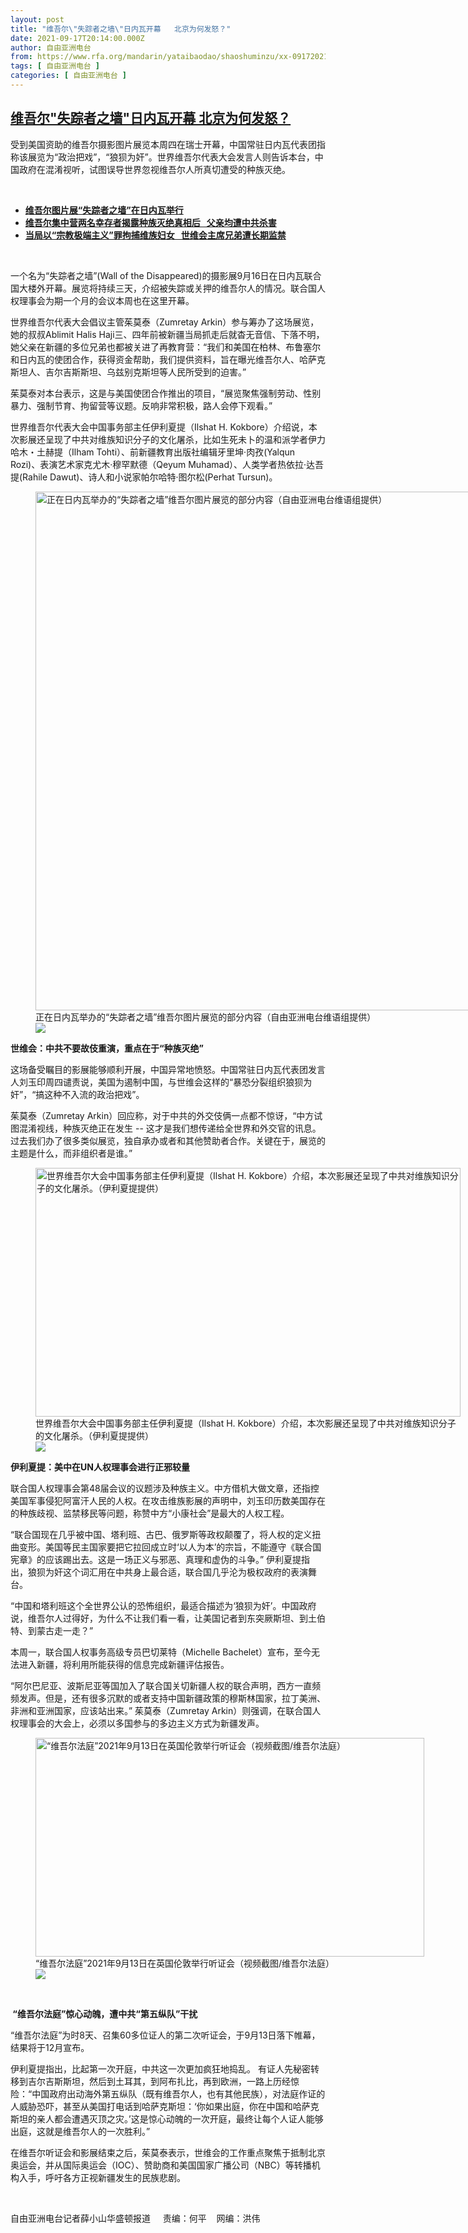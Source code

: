 ```yaml
---
layout: post
title: "维吾尔\"失踪者之墙\"日内瓦开幕   北京为何发怒？"
date: 2021-09-17T20:14:00.000Z
author: 自由亚洲电台
from: https://www.rfa.org/mandarin/yataibaodao/shaoshuminzu/xx-09172021110208.html
tags: [ 自由亚洲电台 ]
categories: [ 自由亚洲电台 ]
---
```

<!--1631909640000-->
[维吾尔"失踪者之墙"日内瓦开幕   北京为何发怒？](https://www.rfa.org/mandarin/yataibaodao/shaoshuminzu/xx-09172021110208.html)
------

<div>
<p></p><p>受到美国资助的维吾尔摄影图片展览本周四在瑞士开幕，中国常驻日内瓦代表团指称该展览为<span>“</span><span>政治把戏</span><span>”</span><span>，</span><span>“</span><span>狼狈为奸</span><span>”</span><span>。世界维吾尔代表大会发言人则告诉本台，中国政府在混淆视听，试图误导世界忽视维吾尔人所真切遭受的种族灭绝。</span></p><p><br/></p><ul><li><a href="https://www.rfa.org/mandarin/Xinwen/10-09162021151915.html"><strong>维吾尔图片展“失踪者之墙”在日内瓦举行</strong></a></li><li><strong><a href="https://www.rfa.org/mandarin/yataibaodao/shaoshuminzu/hx0802a-08022021054033.html">维吾尔集中营两名幸存者揭露种族灭绝真相后   父亲均遭中共杀害</a></strong></li><li><strong><a href="https://www.rfa.org/mandarin/zhuanlan/jieduxinjiang/xj-06112021144727.html">当局以“宗教极端主义”罪拘捕维族妇女   世维会主席兄弟遭长期监禁</a></strong></li></ul><p><br/></p><p>一个名为<span>“</span><span>失踪者之墙</span><span>”(Wall of the Disappeared)</span><span>的摄影展</span><span>9</span><span>月</span><span>16</span><span>日在日内瓦联合国大楼外开幕。展览将持续三天，介绍被失踪或关押的维吾尔人的情况。联合国人权理事会为期一个月的会议本周也在这里开幕。</span></p><p><span>世界维吾尔代表大会倡议主管茱莫泰（</span><span>Zumretay Arkin</span><span>）参与筹办了这场展览，她的叔叔</span><span>Ablimit Halis Haji</span><span>三、四年前被新疆当局抓走后就杳无音信、下落不明，她父亲在新疆的多位兄弟也都被关进了再教育营：</span><span>“</span><span>我们和美国在柏林、布鲁塞尔和日内瓦的使团合作，获得资金帮助，我们提供资料，旨在曝光维吾尔人、哈萨克斯坦人、吉尔吉斯斯坦、乌兹别克斯坦等人民所受到的迫害。</span><span>”</span></p><p><span><span>茱</span>莫泰对本台表示，这是与美国使团合作推出的项目，</span><span>“</span><span>展览聚焦强制劳动、性别暴力、强制节育、拘留营等议题。反响非常积极，路人会停下观看。</span><span>”</span></p><p><span>世界维吾尔代表大会中国事务部主任伊利夏提（</span><span>Ilshat H. Kokbore</span><span>）介绍说，本次影展还呈现了中共对维族知识分子的文化屠杀，比如生死未卜的温和派学者伊力哈木</span><span>・</span><span>土赫提（</span><span>Ilham Tohti</span><span>）、前新疆教育出版社编辑牙里坤</span><span>·</span><span>肉孜</span><span>(Yalqun Rozi)</span><span>、表演艺术家克尤木</span><span>·</span><span>穆罕默德（</span><span>Qeyum Muhamad</span><span>）、人类学者热依拉</span><span>·</span><span>达吾提</span><span>(Rahile Dawut)</span><span>、诗人和小说家帕尔哈特</span><span>·</span><span>图尔松</span><span>(Perhat Tursun)</span><span>。</span></p><p><span><figure class="image-richtext image-inline captioned" style="width:1200px;"><img alt="正在日内瓦举办的“失踪者之墙”维吾尔图片展览的部分内容（自由亚洲电台维语组提供）" height="830" src="https://www.rfa.org/mandarin/yataibaodao/shaoshuminzu/xx-09172021110208.html/xx0917b.jpg/@@images/6d9166d6-6236-4ad9-9bc6-e1563bc40b02.jpeg" title="xx0917b.jpg" width="1200"/><figcaption class="image-caption">正在日内瓦举办的“失踪者之墙”维吾尔图片展览的部分内容（自由亚洲电台维语组提供）</figcaption><small></small><div id="zoomattribute"><a data-caption="正在日内瓦举办的“失踪者之墙”维吾尔图片展览的部分内容（自由亚洲电台维语组提供）" data-fancybox="" href="https://www.rfa.org/mandarin/yataibaodao/shaoshuminzu/xx-09172021110208.html/xx0917b.jpg" id="single_image" title="正在日内瓦举办的“失踪者之墙”维吾尔图片展览的部分内容（自由亚洲电台维语组提供）"><img src="/++plone++rfa-resources/img/icon-zoom.png"/></a></div></figure></span></p><p><strong><span>世维会：中共不要故伎重演，重点在于</span></strong><strong><span>“</span></strong><strong><span>种族灭绝</span></strong><strong><span>”</span></strong></p><p><span>这场备受瞩目的影展能够顺利开展，中国异常地愤怒。中国常驻日内瓦代表团发言人刘玉印周四谴责说，美国为遏制中国，与世维会这样的</span><span>“</span><span>暴恐分裂组织狼狈为奸</span><span>”</span><span>，</span><span>“</span><span>搞这种不入流的政治把戏</span><span>”</span><span>。</span></p><p><span>茱莫泰（</span><span>Zumretay Arkin</span><span>）回应称，对于中共的外交伎俩一点都不惊讶，</span><span>“</span><span>中方试图混淆视线，种族灭绝正在发生</span><span> -- </span><span>这才是我们想传递给全世界和外交官的讯息。过去我们办了很多类似展览，独自承办或者和其他赞助者合作。关键在于，展览的主题是什么，而非组织者是谁。</span><span>”</span></p><p><span><figure class="image-richtext image-inline captioned" style="width:680px;"><img alt="世界维吾尔大会中国事务部主任伊利夏提（Ilshat H. Kokbore）介绍，本次影展还呈现了中共对维族知识分子的文化屠杀。（伊利夏提提供）" height="398" src="https://www.rfa.org/mandarin/yataibaodao/shaoshuminzu/xx-09172021110208.html/ylxt.jpg/@@images/0c7ed4e4-36df-4417-971a-b2a251c86eaf.jpeg" title="ylxt.jpg" width="680"/><figcaption class="image-caption">世界维吾尔大会中国事务部主任伊利夏提（Ilshat H. Kokbore）介绍，本次影展还呈现了中共对维族知识分子的文化屠杀。（伊利夏提提供）</figcaption><small></small><div id="zoomattribute"><a data-caption="世界维吾尔大会中国事务部主任伊利夏提（Ilshat H. Kokbore）介绍，本次影展还呈现了中共对维族知识分子的文化屠杀。（伊利夏提提供）" data-fancybox="" href="https://www.rfa.org/mandarin/yataibaodao/shaoshuminzu/xx-09172021110208.html/ylxt.jpg" id="single_image" title="世界维吾尔大会中国事务部主任伊利夏提（Ilshat H. Kokbore）介绍，本次影展还呈现了中共对维族知识分子的文化屠杀。（伊利夏提提供）"><img src="/++plone++rfa-resources/img/icon-zoom.png"/></a></div></figure></span></p><p><strong><span>伊利夏提：美中在</span></strong><strong><span>UN</span></strong><strong><span>人权理事会进行正邪较量</span></strong></p><p><span>联合国人权理事会第</span><span>48</span><span>届会议的议题涉及种族主义。中方借机大做文章，还指控美国军事侵犯阿富汗人民的人权。在攻击维族影展的声明中，刘玉印历数美国存在的种族歧视、监禁移民等问题，称赞中方</span><span>“</span><span>小康社会</span><span>”</span><span>是最大的人权工程。</span></p><p><span>“</span><span>联合国现在几乎被中国、塔利班、古巴、俄罗斯等政权颠覆了，将人权的定义扭曲变形。美国等民主国家要把它拉回成立时</span><span>‘</span><span>以人为本</span><span>’</span><span>的宗旨，不能遵守《联合国宪章》的应该踢出去。这是一场正义与邪恶、真理和虚伪的斗争。</span><span>” </span><span>伊利夏提指出，狼狈为奸这个词汇用在中共身上最合适，联合国几乎沦为极权政府的表演舞台。</span></p><p><span>“</span><span>中国和塔利班这个全世界公认的恐怖组织，最适合描述为</span><span>‘</span><span>狼狈为奸</span><span>’</span><span>。中国政府说，维吾尔人过得好，为什么不让我们看一看，让美国记者到东突厥斯坦、到土伯特、到蒙古走一走？</span><span>”</span></p><p><span>本周一，联合国人权事务高级专员巴切莱特（</span><span>Michelle Bachelet</span><span>）宣布，至今无法进入新疆，将利用所能获得的信息完成新疆评估报告。</span></p><p><span>“</span><span>阿尔巴尼亚、波斯尼亚等国加入了联合国关切新疆人权的联合声明，西方一直频频发声。但是，还有很多沉默的或者支持中国新疆政策的穆斯林国家，拉丁美洲、非洲和亚洲国家，应该站出来。</span><span>” </span><span>茱莫泰（</span><span>Zumretay Arkin</span><span>）则强调，在联合国人权理事会的大会上，必须以多国参与的多边主义方式为新疆发声。</span></p><p><span><figure class="image-richtext image-inline captioned" style="width:622px;"><img alt="“维吾尔法庭”2021年9月13日在英国伦敦举行听证会（视频截图/维吾尔法庭）" height="350" src="https://www.rfa.org/mandarin/yataibaodao/shaoshuminzu/xx-09172021110208.html/xx0917g.jpg/@@images/745d2a27-f3dd-4ab0-812e-3a62a47da2e6.gif" title="xx0917g.jpg" width="622"/><figcaption class="image-caption">“维吾尔法庭”2021年9月13日在英国伦敦举行听证会（视频截图/维吾尔法庭）</figcaption><small></small><div id="zoomattribute"><a data-caption="“维吾尔法庭”2021年9月13日在英国伦敦举行听证会（视频截图/维吾尔法庭）" data-fancybox="" href="https://www.rfa.org/mandarin/yataibaodao/shaoshuminzu/xx-09172021110208.html/xx0917g.jpg" id="single_image" title="“维吾尔法庭”2021年9月13日在英国伦敦举行听证会（视频截图/维吾尔法庭）"><img src="/++plone++rfa-resources/img/icon-zoom.png"/></a></div></figure> </span></p><p><strong><span><span> “</span></span></strong><strong><span>维吾尔法庭</span></strong><strong><span>”</span></strong><strong><span>惊心动魄，遭中共</span></strong><strong><span>“</span></strong><strong><span>第五纵队</span></strong><strong><span>”</span></strong><strong><span>干扰</span></strong></p><p><span>“</span><span>维吾尔法庭</span><span>”</span><span>为时</span><span>8</span><span>天、召集</span><span>60</span><span>多位证人的第二次听证会，于</span><span>9</span><span>月</span><span>13</span><span>日落下帷幕，结果将于</span><span>12</span><span>月宣布。</span></p><p><span>伊利夏提指出，比起第一次开庭，中共这一次更加疯狂地捣乱。</span><span> </span><span>有证人先秘密转移到吉尔吉斯斯坦，然后到土耳其，到阿布扎比，再到欧洲，一路上历经惊险：</span><span>“</span><span>中国政府出动海外第五纵队（既有维吾尔人，也有其他民族），对法庭作证的人威胁恐吓，甚至从美国打电话到哈萨克斯坦：</span><span>‘</span><span>你如果出庭，你在中国和哈萨克斯坦的亲人都会遭遇灭顶之灾。</span><span>’</span><span>这是惊心动魄的一次开庭，最终让每个人证人能够出庭，这就是维吾尔人的一次胜利。</span><span>”</span></p><p><span>在维吾尔听证会和影展结束之后，茱莫泰表示，世维会的工作重点聚焦于抵制北京奥运会，并从国际奥运会（</span><span>IOC</span><span>）、赞助商和美国国家广播公司（</span><span>NBC</span><span>）等转播机构入手，呼吁各方正视新疆发生的民族悲剧。</span></p><p><br/></p><p>自由亚洲电台记者薛小山华盛顿报道     责编：何平    网编：洪伟</p>
</div>
